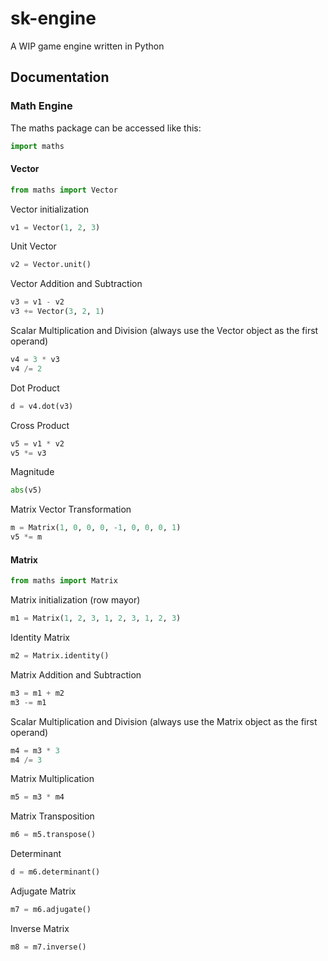 # sk-engine

A WIP game engine written in Python

## Documentation

### Math Engine
The maths package can be accessed like this:
```python
import maths
```

#### Vector
```python
from maths import Vector
```

Vector initialization
```python
v1 = Vector(1, 2, 3)
```

Unit Vector
```python
v2 = Vector.unit()
```

Vector Addition and Subtraction
```python
v3 = v1 - v2
v3 += Vector(3, 2, 1)
```

Scalar Multiplication and Division (always use the Vector object as the first operand)
```python
v4 = 3 * v3
v4 /= 2
```

Dot Product
```python
d = v4.dot(v3)
```

Cross Product
```python
v5 = v1 * v2
v5 *= v3
```

Magnitude
```python
abs(v5)
```

Matrix Vector Transformation
```python
m = Matrix(1, 0, 0, 0, -1, 0, 0, 0, 1)
v5 *= m
```

#### Matrix
````python
from maths import Matrix
````

Matrix initialization (row mayor)
````python
m1 = Matrix(1, 2, 3, 1, 2, 3, 1, 2, 3)
````

Identity Matrix
```python
m2 = Matrix.identity()
```

Matrix Addition and Subtraction
````python
m3 = m1 + m2
m3 -= m1
````

Scalar Multiplication and Division (always use the Matrix object as the first operand)
```python
m4 = m3 * 3
m4 /= 3
```

Matrix Multiplication
```python
m5 = m3 * m4
```

Matrix Transposition
```python
m6 = m5.transpose()
```

Determinant
````python
d = m6.determinant()
````

Adjugate Matrix
```python
m7 = m6.adjugate()
```

Inverse Matrix
```python
m8 = m7.inverse()
```

